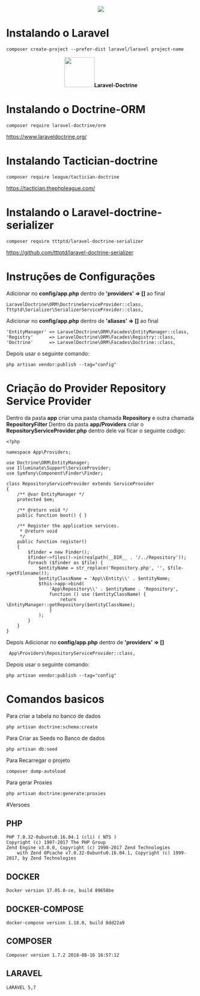 <p align="center"><img src="https://laravel.com/assets/img/components/logo-laravel.svg"></p>

# Instalando o Laravel 

    composer create-project --prefer-dist laravel/laravel project-name
    
<p align="center"><img height="80" src="https://www.laraveldoctrine.org/img/laravel-doctrine-logo.png"><b>Laravel-Doctrine</b></p>

# Instalando o Doctrine-ORM

    composer require laravel-doctrine/orm
    
https://www.laraveldoctrine.org/    
 # Instalando Tactician-doctrine 
    
    composer require league/tactician-doctrine
     
 https://tactician.thephpleague.com/
 
 # Instalando o Laravel-doctrine-serializer 
 
    composer require tttptd/laravel-doctrine-serializer

https://github.com/tttptd/laravel-doctrine-serializer

# Instruções de Configurações 


Adicionar  no  <b>config/app.php</b> dentro de <b>'providers' => []</b> ao final

    LaravelDoctrine\ORM\DoctrineServiceProvider::class,
    Tttptd\Serializer\SerializerServiceProvider::class,
    
Adicionar  no  <b>config/app.php</b> dentro de <b>'aliases' => []</b> ao final
    
    'EntityManager' => LaravelDoctrine\ORM\Facades\EntityManager::class,
    'Registry'      => LaravelDoctrine\ORM\Facades\Registry::class,
    'Doctrine'      => LaravelDoctrine\ORM\Facades\Doctrine::class,

Depois usar o seguinte comando: 

    php artisan vendor:publish --tag="config"

# Criação do Provider Repository Service Provider

Dentro da pasta <b>app</b> criar uma pasta chamada <b>Repository</b> e outra chamada <b>RepositoryFilter</b>
Dentro da pasta <b>app/Providers</b> criar  o <b>RepositoryServiceProvider.php</b> dentro dele vai ficar o seguinte codigo:

    <?php
    
    namespace App\Providers;
    
    use Doctrine\ORM\EntityManager;
    use Illuminate\Support\ServiceProvider;
    use Symfony\Component\Finder\Finder;
    
    class RepositoryServiceProvider extends ServiceProvider
    {
        /** @var EntityManager */
        protected $em;
    
        /** @return void */
        public function boot() { }
    
        /** Register the application services.
         * @return void
         */
        public function register()
        {
            $finder = new Finder();
            $finder->files()->in(realpath(__DIR__ . '/../Repository'));
            foreach ($finder as $file) {
                $entityName = str_replace('Repository.php', '', $file->getFilename());
                $entityClassName = 'App\\Entity\\' . $entityName;
                $this->app->bind(
                    'App\Repository\\' . $entityName . 'Repository',
                    function () use ($entityClassName) {
                        return \EntityManager::getRepository($entityClassName);
                    }
                );
            }
        }
    }
Depois Adicionar  no  <b>config/app.php</b> dentro de <b>'providers' => []</b>

     App\Providers\RepositoryServiceProvider::class,

Depois usar o seguinte comando: 

    php artisan vendor:publish --tag="config"
    
    
# Comandos basicos 

Para criar a tabela no banco de dados 

    php artisan doctrine:schema:create
    
Para Criar as Seeds no Banco de dados

    php artisan db:seed
    
Para Recarregar o projeto

    composer dump-autoload

Para gerar Proxies
    
    php artisan doctrine:generate:proxies    
    
#Versoes

<h2>PHP</h2> 

    PHP 7.0.32-0ubuntu0.16.04.1 (cli) ( NTS )
    Copyright (c) 1997-2017 The PHP Group
    Zend Engine v3.0.0, Copyright (c) 1998-2017 Zend Technologies
        with Zend OPcache v7.0.32-0ubuntu0.16.04.1, Copyright (c) 1999-2017, by Zend Technologies


<h2>DOCKER</h2>

    Docker version 17.05.0-ce, build 89658be

<h2>DOCKER-COMPOSE</h2>

    docker-compose version 1.18.0, build 8dd22a9

<h2>COMPOSER</h2>

    Composer version 1.7.2 2018-08-16 16:57:12

<h2>LARAVEL</h2>

    LARAVEL 5,7